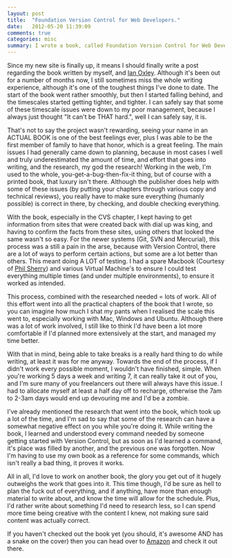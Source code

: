 ```yaml
---
layout: post
title:  "Foundation Version Control for Web Developers."
date:   2012-05-20 11:39:09
comments: true
categories: misc
summary: I wrote a book, called Foundation Version Control for Web Developers (Foundations Apress) - Amazon.co.uk - Chris Kemper, Ian Oxley - 9781430239727 - Books
---
```


Since my new site is finally up, it means I should finally write a post regarding the book written by myself, and [Ian Oxley](http://ianoxley.com/). Although it's been out for a number of months now, I still sometimes miss the whole writing experience, although it's one of the toughest things I've done to date. The start of the book went rather smoothly, but then I started falling behind, and the timescales started getting tighter, and tighter. I can safely say that some of these timescale issues were down to my poor management, because I always just thought "It can't be THAT hard.", well I can safely say, it is.

That's not to say the project wasn't rewarding, seeing your name in an ACTUAL BOOK is one of the best feelings ever, plus I was able to be the first member of family to have that honor, which is a great feeling. The main issues I had generally came down to planning, because in most cases I well and truly underestimated the amount of time, and effort that goes into writing, and the research, my god the research! Working in the web, I'm used to the whole, you-get-a-bug-then-fix-it thing, but of course with a printed book, that luxury isn't there. Although the publisher does help with some of these issues (by putting your chapters through various copy and technical reviews), you really have to make sure everything (humanly possible) is correct in there, by checking, and double checking everything.

With the book, especially in the CVS chapter, I kept having to get information from sites that were created back with dial up was king, and having to confirm the facts from these sites, using others that looked the same wasn't so easy. For the newer systems (Git, SVN and Mercurial), this process was a still a pain in the arse, because with Version Control, there are a lot of ways to perform certain actions, but some are a lot better than others. This meant doing A LOT of testing. I had a spare Macbook (Courtesy of [Phil Sherry](http://philsherry.com/)) and various Virtual Machine's to ensure I could test everything multiple times (and under multiple environments), to ensure it worked as intended.

This process, combined with the researched needed = lots of work. All of this effort went into all the practical chapters of the book that I wrote, so you can imagine how much I shat my pants when I realised the scale this went to, especially working with Mac, Windows and Ubuntu. Although there was a lot of work involved, I still like to think I'd have been a lot more comfortable if I'd planned more extensively at the start, and managed my time better.

With that in mind, being able to take breaks is a really hard thing to do while writing, at least it was for me anyway. Towards the end of the process, if I didn't work every possible moment, I wouldn't have finished, simple. When you're working 5 days a week and writing 7, it can really take it out of you, and I'm sure many of you freelancers out there will always have this issue. I had to allocate myself at least a half day off to recharge, otherwise the 7am to 2-3am days would end up devouring me and I'd be a zombie.

I've already mentioned the research that went into the book, which took up a lot of the time, and I'm sad to say that some of the research can have a somewhat negative effect on you while you're doing it. While writing the book, I learned and understood every command needed by someone getting started with Version Control, but as soon as I'd learned a command, it's place was filled by another, and the previous one was forgotten. Now I'm having to use my own book as a reference for some commands, which isn't really a bad thing, it proves it works.

All in all, I'd love to work on another book, the glory you get out of it hugely outweighs the work that goes into it. This time though, I'd be sure as hell to plan the fuck out of everything, and if anything, have more than enough material to write about, and know the time will allow for the schedule. Plus, I'd rather write about something I'd need to research less, so I can spend more time being creative with the content I knew, not making sure said content was actually correct.

If you haven't checked out the book yet (you should, it's awesome AND has a snake on the cover) then you can head over to [Amazon](http://www.amazon.co.uk/gp/product/1430239727/ref=as_li_tf_tl?ie=UTF8&tag=chrisdkemper-21&linkCode=as2&camp=1634&creative=6738&creativeASIN=1430239727) and check it out there.